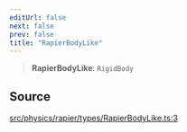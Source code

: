 ```yaml
---
editUrl: false
next: false
prev: false
title: "RapierBodyLike"
---
```


> **RapierBodyLike**: `RigidBody`

## Source

[src/physics/rapier/types/RapierBodyLike.ts:3](https://github.com/relishinc/dill-pixel/blob/543438455c9a47928084300159416186c2aa1095/src/physics/rapier/types/RapierBodyLike.ts#L3)
